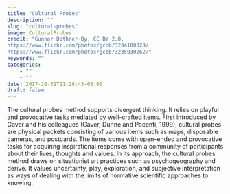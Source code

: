 ```yaml
---
title: "Cultural Probes"
description: ""
slug: "cultural-probes"
image: CulturalProbes
credit: "Gunnar Bothner-By, CC BY 2.0,https://www.flickr.com/photos/gcbb/3234180323/https://www.flickr.com/photos/gcbb/3235030262/"
keywords: ""
categories:
    - ""
    - ""
date: 2017-10-31T21:28:43-05:00
draft: false
---
```


The cultural probes method supports divergent thinking. It relies on playful and provocative tasks mediated by well-crafted items. First introduced by Gaver and his colleagues (Gaver, Dunne and Pacenti, 1999), cultural probes are physical packets consisting of various items such as maps, disposable cameras, and postcards. The items come with open-ended and provocative tasks for acquiring inspirational responses from a community of participants about their lives, thoughts and values. In its approach, the cultural probes method draws on situationist art practices such as psychogeography and derive. It values uncertainty, play, exploration, and subjective interpretation as ways of dealing with the limits of normative scientific approaches to knowing.
